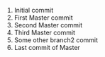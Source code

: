 1. Initial commit
2. First Master commit
3. Second Master commit
4. Third Master commit
5. Some other branch2 commit
6. Last commit of Master